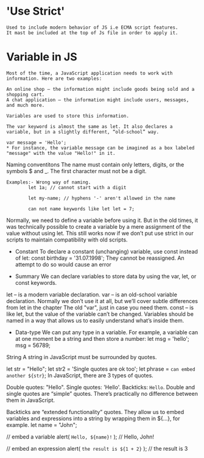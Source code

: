 # 'Use Strict'
    Used to include modern behavior of JS i.e ECMA script features.
    It mast be included at the top of Js file in order to apply it.

# Variable in JS
    Most of the time, a JavaScript application needs to work with information. Here are two examples:

    An online shop – the information might include goods being sold and a shopping cart.
    A chat application – the information might include users, messages, and much more.

    Variables are used to store this information.

    The var keyword is almost the same as let. It also declares a variable, but in a slightly different, “old-school” way.

    var message = 'Hello';
    * For instance, the variable message can be imagined as a box labeled "message" with the value "Hello!" in it.

 Naming conventitons
    The name must contain only letters, digits, or the symbols $ and _.
    The first character must not be a digit.

    Examples:- Wrong way of naming. 
            let 1a; // cannot start with a digit

            let my-name; // hyphens '-' aren't allowed in the name

            can not name keywords like let let = 7;

Normally, we need to define a variable before using it. But in the old times, it was technically possible to create a variable by a mere assignment of the value without using let. This still works now if we don’t put use strict in our scripts to maintain compatibility with old scripts.
* Constant
To declare a constant (unchanging) variable, use const instead of let:
const birthday = '31.07.1998';
They cannot be reassigned. An attempt to do so would cause an error

* Summary
We can declare variables to store data by using the var, let, or const keywords.

let – is a modern variable declaration.
var – is an old-school variable declaration. Normally we don’t use it at all, but we’ll cover subtle differences from let in the chapter The old "var", just in case you need them.
const – is like let, but the value of the variable can’t be changed.
Variables should be named in a way that allows us to easily understand what’s inside them.

* Data-type
We can put any type in a variable. For example, a variable can at one moment be a string and then store a number:
let msg = 'hello';
msg = 56789;

String
A string in JavaScript must be surrounded by quotes.

let str = "Hello";
let str2 = 'Single quotes are ok too';
let phrase = `can embed another ${str}`;
In JavaScript, there are 3 types of quotes.

Double quotes: "Hello".
Single quotes: 'Hello'.
Backticks: `Hello`.
Double and single quotes are “simple” quotes. There’s practically no difference between them in JavaScript.

Backticks are “extended functionality” quotes. They allow us to embed variables and expressions into a string by wrapping them in ${…}, for example.
let name = "John";

// embed a variable
alert( `Hello, ${name}!` ); // Hello, John!

// embed an expression
alert( `the result is ${1 + 2}` ); // the result is 3

